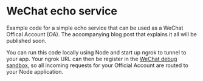 # WeChat echo service

Example code for a simple echo service that can be used as a WeChat Offical Account (OA). The accompanying blog post that explains it all will be published soon.

You can run this code locally using Node and start up ngrok to tunnel to your app. Your ngrok URL can then be register in the [WeChat debug sandbox](http://admin.wechat.com/debug/sandbox), so all incoming requests for your Official Account are routed to your Node application.
